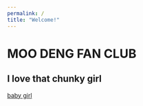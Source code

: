 ```yaml
---
permalink: /
title: "Welcome!"
---
```

# MOO DENG FAN CLUB
## I love that chunky girl
[baby girl](assets/images/images.jpg)

